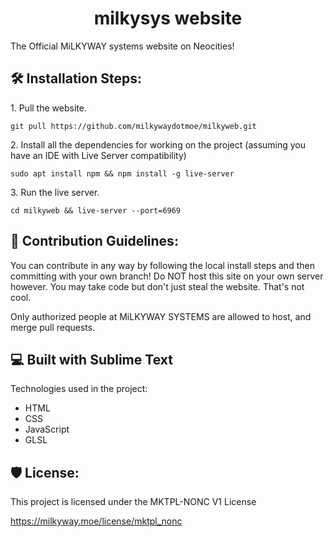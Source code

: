 <h1 align="center" id="title">milkysys website</h1>

<p id="description">The Official MiLKYWAY systems website on Neocities!</p>

<h2>🛠️ Installation Steps:</h2>

<p>1. Pull the website.</p>

```
git pull https://github.com/milkywaydotmoe/milkyweb.git
```

<p>2. Install all the dependencies for working on the project (assuming you have an IDE with Live Server compatibility)</p>

```
sudo apt install npm && npm install -g live-server
```

<p>3. Run the live server.</p>

```
cd milkyweb && live-server --port=6969
```

<h2>🍰 Contribution Guidelines:</h2>

You can contribute in any way by following the local install steps and then committing with your own branch!
Do NOT host this site on your own server however. You may take code but don't just steal the website. That's not cool.

Only authorized people at MiLKYWAY SYSTEMS are allowed to host, and merge pull requests.
  
<h2>💻 Built with Sublime Text</h2>

Technologies used in the project:

*   HTML
*   CSS
*   JavaScript
*   GLSL

<h2>🛡️ License:</h2>

This project is licensed under the MKTPL-NONC V1 License

https://milkyway.moe/license/mktpl_nonc
